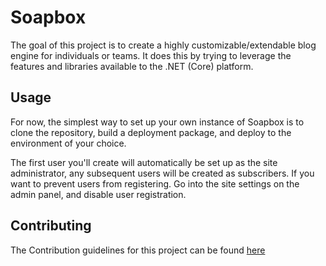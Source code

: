 # Soapbox
The goal of this project is to create a highly customizable/extendable blog engine for individuals or teams. It does this by trying to leverage the features and libraries available to the .NET (Core) platform.

## Usage
For now, the simplest way to set up your own instance of Soapbox is to clone the repository, build a deployment package, and deploy to the environment of your choice.

The first user you'll create will automatically be set up as the site administrator, any subsequent users will be created as subscribers. If you want to prevent users from registering. Go into the site settings on the admin panel, and disable user registration.

## Contributing
The Contribution guidelines for this project can be found [here](Documentation/CONTRIBUTING.md)
